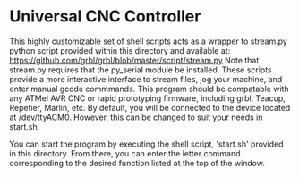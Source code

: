 Universal CNC Controller
========================

This highly customizable set of shell scripts acts as a wrapper to stream.py python script provided within this directory and available at: https://github.com/grbl/grbl/blob/master/script/stream.py Note that stream.py requires that the py_serial module be installed. These scripts provide a more interactive interface to stream files, jog your machine, and enter manual gcode commmands. This program should be compatable with any ATMel AVR CNC or rapid prototyping firmware, including grbl, Teacup, Repetier, Marlin, etc. By default, you will be  connected to the device located at /dev/ttyACM0. However, this can be changed to suit your needs in start.sh.

You can start the program by executing the shell script, 'start.sh' provided in this directory. From there, you can enter the letter command corresponding to the desired function listed at the top of the window. 